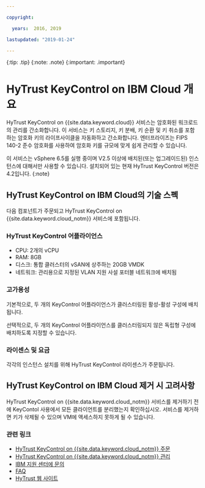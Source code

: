 ```yaml
---

copyright:

  years:  2016, 2019

lastupdated: "2019-01-24"

---
```


{:tip: .tip}
{:note: .note}
{:important: .important}

# HyTrust KeyControl on IBM Cloud 개요

HyTrust KeyControl on {{site.data.keyword.cloud}} 서비스는 암호화된 워크로드의 관리를 간소화합니다. 이 서비스는 키 스토리지, 키 분배, 키 순환 및 키 취소를 포함하는 암호화 키의 라이프사이클을 자동화하고 간소화합니다. 엔터프라이즈는 FIPS 140-2 준수 암호화를 사용하여 암호화 키를 규모에 맞게 쉽게 관리할 수 있습니다.

이 서비스는 vSphere 6.5를 실행 중이며 V2.5 이상에 배치된(또는 업그레이드된) 인스턴스에 대해서만 사용할 수 있습니다. 설치되어 있는 현재 HyTrust KeyControl 버전은 4.2입니다.
{:note}

## HyTrust KeyControl on IBM Cloud의 기술 스펙

다음 컴포넌트가 주문되고 HyTrust KeyControl on {{site.data.keyword.cloud_notm}} 서비스에 포함됩니다.

### HyTrust KeyControl 어플라이언스

* CPU: 2개의 vCPU
* RAM: 8GB
* 디스크: 통합 클러스터의 vSAN에 상주하는 20GB VMDK
* 네트워크: 관리용으로 지정된 VLAN 지원 사설 포터블 네트워크에 배치됨

### 고가용성

기본적으로, 두 개의 KeyControl 어플라이언스가 클러스터링된 활성-활성 구성에 배치됩니다.

선택적으로, 두 개의 KeyControl 어플라이언스를 클러스터링되지 않은 독립형 구성에 배치하도록 지정할 수 있습니다.

### 라이센스 및 요금

각각의 인스턴스 설치를 위해 HyTrust KeyControl 라이센스가 주문됩니다.

## HyTrust KeyControl on IBM Cloud 제거 시 고려사항

HyTrust KeyControl on {{site.data.keyword.cloud_notm}} 서비스를 제거하기 전에 KeyContol 사용에서 모든 클라이언트를 분리했는지 확인하십시오. 서비스를 제거하면 키가 삭제될 수 있으며 VM에 액세스하지 못하게 될 수 있습니다.

### 관련 링크

* [HyTrust KeyControl on {{site.data.keyword.cloud_notm}} 주문](/docs/services/vmwaresolutions/services/htkc_ordering.html)
* [HyTrust KeyControl on {{site.data.keyword.cloud_notm}} 관리](/docs/services/vmwaresolutions/services/managinghtkc.html)
* [IBM 지원 센터에 문의](/docs/services/vmwaresolutions/vmonic/trbl_support.html)
* [FAQ](/docs/services/vmwaresolutions/vmonic/faq.html)
* [HyTrust 웹 사이트](https://www.hytrust.com/)
